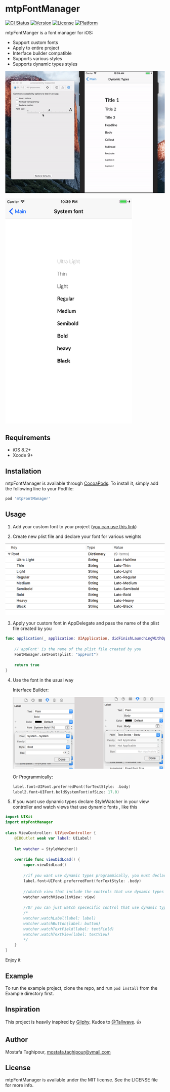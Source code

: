 # mtpFontManager

[![CI Status](http://img.shields.io/travis/mostafa.taghipour@ymail.com/mtpFontManager.svg?style=flat)](https://travis-ci.org/mostafa.taghipour@ymail.com/mtpFontManager)
[![Version](https://img.shields.io/cocoapods/v/mtpFontManager.svg?style=flat)](http://cocoapods.org/pods/mtpFontManager)
[![License](https://img.shields.io/cocoapods/l/mtpFontManager.svg?style=flat)](http://cocoapods.org/pods/mtpFontManager)
[![Platform](https://img.shields.io/cocoapods/p/mtpFontManager.svg?style=flat)](http://cocoapods.org/pods/mtpFontManager)



mtpFontManger is a font manager for iOS:

- Support custom fonts
- Apply to entire project
- Interface builder compatible
- Supports various styles
- Supports dynamic types styles

![dynamic types](/screenshots/1.gif)

![system font](/screenshots/2.png)



## Requirements
- iOS 8.2+
- Xcode 9+

## Installation

mtpFontManager is available through [CocoaPods](http://cocoapods.org). To install
it, simply add the following line to your Podfile:

```ruby
pod 'mtpFontManager'
```

## Usage
1. Add your custom font to  your project ([you can use this link](https://medium.com/yay-its-erica/how-to-import-fonts-into-xcode-swift-3-f0de7e921ef8))

2. Create new plist file and declare your font for various weights

![font plist file](/screenshots/3.png)

3. Apply your custom font in AppDelegate and pass the name of the plist file created by you

```swift
func application(_ application: UIApplication, didFinishLaunchingWithOptions launchOptions: [UIApplicationLaunchOptionsKey: Any]?) -> Bool {

    //'appFont' is the name of the plist file created by you
    FontManager.setFont(plist: "appFont")

    return true
}
```

4. Use the font in the usual way

    Interface Builder:

    ![use storyboard](/screenshots/4.png)

    Or Programmically:

    ```swift
    label.font=UIFont.preferredFont(forTextStyle: .body)
    label2.font=UIFont.boldSystemFont(ofSize: 17.0)
    ```

5. If you want use dynamic types declare StyleWatcher in your view controller and watch views that use dynamic fonts , like this

```swift
import UIKit
import mtpFontManager

class ViewController: UIViewController {
    @IBOutlet weak var label: UILabel!

    let watcher = StyleWatcher()

    override func viewDidLoad() {
        super.viewDidLoad()

        //if you want use dynamic types programmically, you must declare it before watch views
        label.font=UIFont.preferredFont(forTextStyle: .body)

        //whatch view that include the controls that use dynamic types
        watcher.watchViews(inView: view)

        //Or you can just watch spececific control that use dynamic types
        /*
        watcher.watchLabel(label: label)
        watcher.watchButton(label: button)
        watcher.watchTextField(label: textField)
        watcher.watchTextView(label: textView)
        */
    }
}
```

Enjoy it



## Example

To run the example project, clone the repo, and run `pod install` from the Example directory first.

## Inspiration
This project is heavily inspired by [Gliphy](https://github.com/Tallwave/Gliphy).
Kudos to [@Tallwave](https://github.com/Tallwave). :thumbsup:

## Author

Mostafa Taghipour, mostafa.taghipour@ymail.com

## License

mtpFontManager is available under the MIT license. See the LICENSE file for more info.
